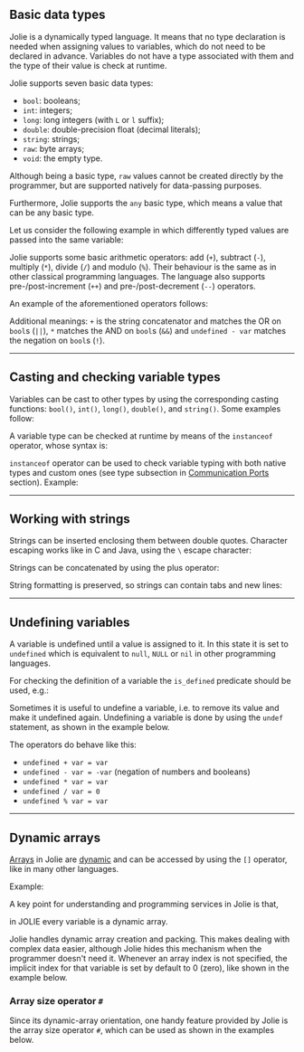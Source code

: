 ## Basic data types

Jolie is a dynamically typed language. It means that no type declaration is needed when assigning values to variables, which do not need to be declared in advance. Variables do not have a type associated with them and the type of their value is check at runtime.

Jolie supports seven basic data types:

- `bool`: booleans;
- `int`: integers;
- `long`: long integers (with `L` or `l` suffix);
- `double`: double-precision float (decimal literals);
- `string`: strings;
- `raw`: byte arrays;
- `void`: the empty type.

Although being a basic type, `raw` values cannot be created directly by the programmer, but are supported natively for data-passing purposes.

Furthermore, Jolie supports the `any` basic type, which means a value that can be any basic type.

Let us consider the following example in which differently typed values are passed into the same variable: 

<div class="code" src="handling_simple_data_3.ol"></div>

Jolie supports some basic arithmetic operators: add (`+`), subtract (`-`), multiply (`*`), divide (`/`) and modulo (`%`). Their behaviour is the same as in other classical programming languages. The language also supports pre-/post-increment (`++`) and pre-/post-decrement (`--`) operators.

An example of the aforementioned operators follows:

<div class="code" src="handling_simple_data_4.ol"></div>

Additional meanings: `+` is the string concatenator and matches the OR on `bool`s (`||`), `*` matches the AND on `bool`s (`&&`) and `undefined - var` matches the negation on `bool`s (`!`).

---

## Casting and checking variable types

Variables can be cast to other types by using the corresponding casting functions: `bool()`, `int()`, `long()`, `double()`, and `string()`. Some examples follow:

<div class="code" src="handling_simple_data_1.ol"></div>

A variable type can be checked at runtime by means of the `instanceof` operator, whose syntax is:

<div class="syntax" src="syntax_handling_simple_data_1.ol"></div>

`instanceof` operator can be used to check variable typing with both native types and custom ones (see type subsection in [Communication Ports](basics/communication_ports.html) section). Example:

<div class="code" src="handling_simple_data_2.ol"></div>

---

## Working with strings

Strings can be inserted enclosing them between double quotes. Character escaping works like in C and Java, using the `\` escape character:

<div class="code" src="handling_simple_data_5.ol"></div>

Strings can be concatenated by using the plus operator:

<div class="code" src="handling_simple_data_6.ol"></div>

String formatting is preserved, so strings can contain tabs and new lines:

<div class="code" src="handling_simple_data_7.ol"></div>

---

## Undefining variables

A variable is undefined until a value is assigned to it. In this state it is set to `undefined` which is equivalent to `null`, `NULL` or `nil` in other programming languages.

For checking the definition of a variable the `is_defined` predicate should be used, e.g.:

<div class="code" src="handling_simple_data_8.ol"></div>

Sometimes it is useful to undefine a variable, i.e. to remove its value and make it undefined again. 
Undefining a variable is done by using the `undef` statement, as shown in the example below.

<div class="code" src="handling_simple_data_9.ol"></div>

The operators do behave like this:

- `undefined + var = var`
- `undefined - var = -var` (negation of numbers and booleans)
- `undefined * var = var`
- `undefined / var = 0`
- `undefined % var = var`

---

## Dynamic arrays

[Arrays](http://en.wikipedia.org/wiki/Array_data_structure) in Jolie are [dynamic](http://en.wikipedia.org/wiki/Dynamic_array) and can be accessed by using the `[]` operator, like in many other languages.

Example:

<div class="code" src="handling_simple_data_10.ol"></div>

A key point for understanding and programming services in Jolie is that, 

<div class="attention"><p>in JOLIE every variable is a dynamic array.</p></div>

Jolie handles dynamic array creation and packing. This makes dealing with complex data easier, although Jolie hides this mechanism when the programmer doesn't need it. Whenever an array index is not specified, the implicit index for that variable is set by default to 0 (zero), like shown in the example below.

<div class="code" src="handling_simple_data_11.ol"></div>

### Array size operator `#`

Since its dynamic-array orientation, one handy feature provided by Jolie is the array size operator `#`, which can be used as shown in the examples below.

<div class="code" src="handling_simple_data_12.ol"></div>
